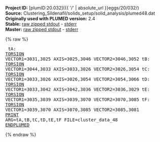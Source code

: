 **Project ID:** [plumID:20.032]({{ '/' | absolute_url }}eggs/20/032/)  
**Source:** Clustering_Sildenafil/solids_setup/solid_analysis/plumed48.dat  
**Originally used with PLUMED version:** 2.4  
**Stable:** [raw zipped stdout](plumed48.dat.plumed.stdout.txt.zip) - [stderr](plumed48.dat.plumed.stderr)  
**Master:** [raw zipped stdout](plumed48.dat.plumed_master.stdout.txt.zip) - [stderr](plumed48.dat.plumed_master.stderr)  

{% raw %}<pre>
tA: <a href="https://plumed.github.io/doc-master/user-doc/html/_t_o_r_s_i_o_n.html">TORSION</a> VECTOR1=3031,3025 AXIS=3025,3046 VECTOR2=3046,3052
tB: <a href="https://plumed.github.io/doc-master/user-doc/html/_t_o_r_s_i_o_n.html">TORSION</a> VECTOR1=3044,3033 AXIS=3033,3026 VECTOR2=3026,3054
tC: <a href="https://plumed.github.io/doc-master/user-doc/html/_t_o_r_s_i_o_n.html">TORSION</a> VECTOR1=3033,3026 AXIS=3026,3054 VECTOR2=3054,3066
tD: <a href="https://plumed.github.io/doc-master/user-doc/html/_t_o_r_s_i_o_n.html">TORSION</a> VECTOR1=3033,3042 AXIS=3042,3036 VECTOR2=3036,3029
tE: <a href="https://plumed.github.io/doc-master/user-doc/html/_t_o_r_s_i_o_n.html">TORSION</a> VECTOR1=3035,3039 AXIS=3039,3070 VECTOR2=3070,3085
tF: <a href="https://plumed.github.io/doc-master/user-doc/html/_t_o_r_s_i_o_n.html">TORSION</a> VECTOR1=3039,3070 AXIS=3070,3085 VECTOR2=3085,3081
<a href="https://plumed.github.io/doc-master/user-doc/html/_p_r_i_n_t.html">PRINT</a> ARG=tA,tB,tC,tD,tE,tF FILE=cluster_data_48
<a href="https://plumed.github.io/doc-master/user-doc/html/_e_n_d_p_l_u_m_e_d.html">ENDPLUMED</a>
</pre>{% endraw %}
